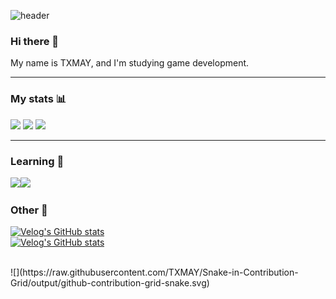 ![header](https://capsule-render.vercel.app/api?type=waving&color=gradient&section=header&height=300&text=TXMAY&fontSize=90&animation=fadeIn&fontAlignY=38&desc=welcome%20to%20my%20github!&descAlignY=51&descAlign=56)
### Hi there 👋
My name is TXMAY, and I'm studying game development.
***
### My stats 📊
<div>
  <img src="https://github-readme-stats.vercel.app/api?username=txmay&show_icons=true&theme=graywhite" width="45%"/>
  <img src="http://mazassumnida.wtf/api/v2/generate_badge?boj=juya6388king" width="36.5%"/>
  <img src="https://www.codewars.com/users/TXMAY/badges/large" />
  <input type="hidden" />
</div>

***
### Learning 📖

<img src="https://coal.gamemaker.io/sites/5d75794b3c84c70006700381/assets/624ffbbc21542a00126f790b/GameMakerlogo.png" height="124px" /><img src="https://1000logos.net/wp-content/uploads/2021/10/Unity-logo.png" height="124px" />

### Other 🔗
[![Velog's GitHub stats](https://velog-readme-stats.vercel.app/api/badge?name=txmay)](https://velog.io/@txmay)
<br>
[![Velog's GitHub stats](https://velog-readme-stats.vercel.app/api/list?name=txmay)](https://velog.io/@txmay)

<br>
![](https://raw.githubusercontent.com/TXMAY/Snake-in-Contribution-Grid/output/github-contribution-grid-snake.svg)


<!--
**TXMAY/TXMAY** is a ✨ _special_ ✨ repository because its `README.md` (this file) appears on your GitHub profile.

Here are some ideas to get you started:

- 🔭 I’m currently working on ...
- 🌱 I’m currently learning ...
- 👯 I’m looking to collaborate on ...
- 🤔 I’m looking for help with ...
- 💬 Ask me about ...
- 📫 How to reach me: ...
- 😄 Pronouns: ...
- ⚡ Fun fact: ...
-->
